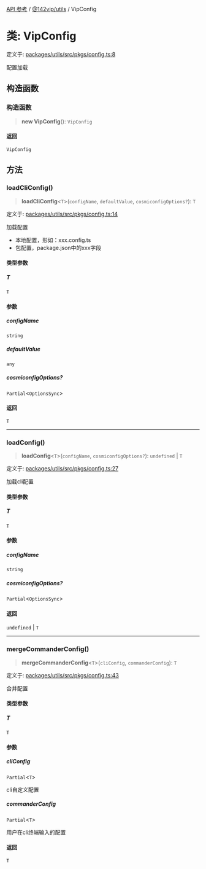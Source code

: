 [API 参考](../../../index.md) / [@142vip/utils](../index.md) / VipConfig

# 类: VipConfig

定义于: [packages/utils/src/pkgs/config.ts:8](https://github.com/142vip/core-x/blob/d978b443ed1221c42602080459c0a22aae31b2d5/packages/utils/src/pkgs/config.ts#L8)

配置加载

## 构造函数

### 构造函数

> **new VipConfig**(): `VipConfig`

#### 返回

`VipConfig`

## 方法

### loadCliConfig()

> **loadCliConfig**\<`T`\>(`configName`, `defaultValue`, `cosmiconfigOptions?`): `T`

定义于: [packages/utils/src/pkgs/config.ts:14](https://github.com/142vip/core-x/blob/d978b443ed1221c42602080459c0a22aae31b2d5/packages/utils/src/pkgs/config.ts#L14)

加载配置
- 本地配置，形如：xxx.config.ts
- 包配置，package.json中的xxx字段

#### 类型参数

##### T

`T`

#### 参数

##### configName

`string`

##### defaultValue

`any`

##### cosmiconfigOptions?

`Partial`\<`OptionsSync`\>

#### 返回

`T`

***

### loadConfig()

> **loadConfig**\<`T`\>(`configName`, `cosmiconfigOptions?`): `undefined` \| `T`

定义于: [packages/utils/src/pkgs/config.ts:27](https://github.com/142vip/core-x/blob/d978b443ed1221c42602080459c0a22aae31b2d5/packages/utils/src/pkgs/config.ts#L27)

加载cli配置

#### 类型参数

##### T

`T`

#### 参数

##### configName

`string`

##### cosmiconfigOptions?

`Partial`\<`OptionsSync`\>

#### 返回

`undefined` \| `T`

***

### mergeCommanderConfig()

> **mergeCommanderConfig**\<`T`\>(`cliConfig`, `commanderConfig`): `T`

定义于: [packages/utils/src/pkgs/config.ts:43](https://github.com/142vip/core-x/blob/d978b443ed1221c42602080459c0a22aae31b2d5/packages/utils/src/pkgs/config.ts#L43)

合并配置

#### 类型参数

##### T

`T`

#### 参数

##### cliConfig

`Partial`\<`T`\>

cli自定义配置

##### commanderConfig

`Partial`\<`T`\>

用户在cli终端输入的配置

#### 返回

`T`
